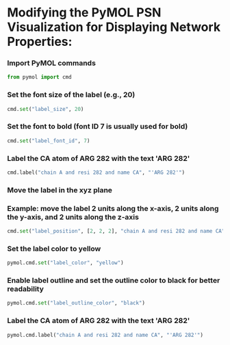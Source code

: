 # Modifying the PyMOL PSN Visualization for Displaying Network Properties:

### Import PyMOL commands
```python
from pymol import cmd
```

### Set the font size of the label (e.g., 20)
```python
cmd.set("label_size", 20)
```

### Set the font to bold (font ID 7 is usually used for bold)
```python
cmd.set("label_font_id", 7)
```

### Label the CA atom of ARG 282 with the text 'ARG 282'
```python
cmd.label("chain A and resi 282 and name CA", "'ARG 282'")
```

### Move the label in the xyz plane
### Example: move the label 2 units along the x-axis, 2 units along the y-axis, and 2 units along the z-axis
```python
cmd.set("label_position", [2, 2, 2], "chain A and resi 282 and name CA")
```

### Set the label color to yellow
```python
pymol.cmd.set("label_color", "yellow")
```

### Enable label outline and set the outline color to black for better readability
```python
pymol.cmd.set("label_outline_color", "black")
```

### Label the CA atom of ARG 282 with the text 'ARG 282'
```python
pymol.cmd.label("chain A and resi 282 and name CA", "'ARG 282'")
```
